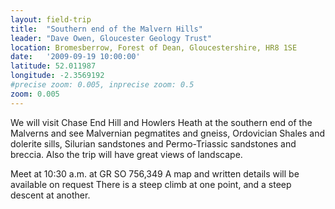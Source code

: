 ```yaml
---
layout: field-trip
title:  "Southern end of the Malvern Hills"
leader: "Dave Owen, Gloucester Geology Trust"
location: Bromesberrow, Forest of Dean, Gloucestershire, HR8 1SE
date:   '2009-09-19 10:00:00'
latitude: 52.011987
longitude: -2.3569192
#precise zoom: 0.005, inprecise zoom: 0.5
zoom: 0.005
---
```

We will visit Chase End Hill and Howlers Heath at the southern end of the Malverns and see Malvernian pegmatites and gneiss, Ordovician Shales and dolerite sills, Silurian sandstones and Permo-Triassic sandstones and breccia. Also the trip will have great views of landscape.

Meet at 10:30 a.m. at GR SO 756,349 A map and written details will be available on request There is a steep climb at one point, and a steep descent at another.